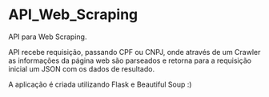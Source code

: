 # API_Web_Scraping
API para Web Scraping.

API recebe requisição, passando CPF ou CNPJ, onde através de um Crawler as informações da página web são parseados e retorna para a requisição inicial um JSON com os dados de resultado.

A aplicação é criada utilizando Flask e Beautiful Soup :)
